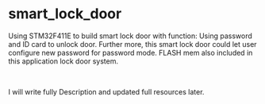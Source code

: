 # smart_lock_door
Using STM32F411E to build smart lock door with function: Using password and ID card to unlock door. Further more, this smart lock door could let user configure new password for password mode. FLASH mem also included in this application lock door system.

<br>

I will write fully Description and updated full resources later.

